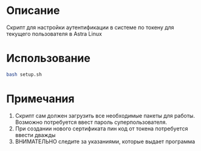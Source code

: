 # Описание
Скрипт для настройки аутентификации в системе по токену для текущего пользователя в Astra Linux

# Использование
```bash
bash setup.sh
```

# Примечания
1. Скрипт сам должен загрузить все необходимые пакеты для работы. Возможно потребуется ввест пароль суперпользователя.
2. При создании нового сертификата пин код от токена потребуется ввести дважды
3. ВНИМАТЕЛЬНО следите за указаниями, которые выдает программа 
